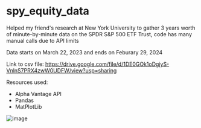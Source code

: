 # spy_equity_data

Helped my friend's research at New York University to gather 3 years worth of minute-by-minute data on the SPDR S&P 500 ETF Trust, code has many manual calls due to API limits

Data starts on March 22, 2023 and ends on Feburary 29, 2024

Link to csv file: https://drive.google.com/file/d/1DE0GOk1oDgjyS-VnlnS7PRX4zwW0UDFW/view?usp=sharing

Resources used:
- Alpha Vantage API
- Pandas
- MatPlotLib

![image](https://github.com/ExtraMediumDev/spy_equity_data/assets/69373081/00709759-b687-40cc-ba20-009e43c16521)
